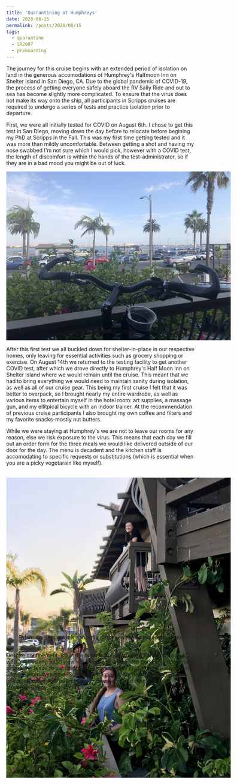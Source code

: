 ```yaml
---
title: 'Quarantining at Humphreys'
date: 2020-08-15
permalink: /posts/2020/08/15
tags:
  - quarantine
  - SR2007
  - preboarding
---
```

The journey for this cruise begins with an extended period of isolation on land in the generous accomodations of Humphrey's Halfmoon Inn on Shelter Island in San Diego, CA. Due to the global pandemic of COVID-19, the process of getting everyone safely aboard the RV Sally Ride and out to sea has become slightly more complicated. To ensure that the virus does not make its way onto the ship, all participants in Scripps cruises are required to undergo a series of tests and practice isolation prior to departure.

First, we were all initially tested for COVID on August 6th. I chose to get this test in San Diego, moving down the day before to relocate before begining my PhD at Scripps in the Fall. This was my first time getting tested and it was more than mildly uncomfortable. Between getting a shot and having my nose swabbed I'm not sure which I would pick, however with a COVID test, the length of discomfort is within the hands of the test-administrator, so if they are in a bad mood you might be out of luck.
<br>
<center>
    <div style="width:600px; height:400px">
        <img src="/images/sr2007bp1_2.JPG"/>
    </div>
    <br>
    <i>View From Humphrey's patio.</i>
</center>
<br>


After this first test we all buckled down for shelter-in-place in our respective homes, only leaving for essential activities such as grocery shopping or exercise. On August 14th we returned to the testing facility to get another COVID test, after which we drove directly to Humphrey's Half Moon Inn on Shelter Island where we would remain until the cruise. This meant that we had to bring everything we would need to maintain sanity during isolation, as well as all of our cruise gear. This being my first cruise I felt that it was better to overpack, so I brought nearly my entire wardrobe, as well as various items to entertain myself in the hotel room: art supplies, a massage gun, and my ellitpical bicycle with an indoor trainer. At the recommendation of previous cruise participants I also brought my own coffee and filters and my favorite snacks-mostly nut butters.

While we were staying at Humphrey's we are not to leave our rooms for any reason, else we risk exposure to the virus. This means that each day we fill out an order form for the three meals we would like delivered outside of our door for the day. The menu is decadent and the kitchen staff is accomodating to specific requests or substitutions (which is essential when you are a picky vegetarain like myself). 

<br>
<center>
    <div style="width:600px; height:400px">
        <img src="/images/quarantine_humphreys.jpg"; style="padding-bottom: 20px;"/>
    </div>
    <br>
    <i>Future cruisers enjoying socially distant conversation on the patio. </i>
</center>
<br>

Despite confinement, life in the hotel room is extremely comfortable and with a refreshing patio view we are able to take a step outside to converse across the fence to our neighbors. I have already enjoyed several hour long conversations with other Scripps quarantiners. My neighbors include two undergraduates-Rachel and Sierra, as well as three other graduate students-Tiffany, Shailja and Olivia. 

------
